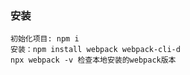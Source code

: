 ### 安装
    初始化项目: npm i 
    安装：npm install webpack webpack-cli-d
    npx webpack -v 检查本地安装的webpack版本